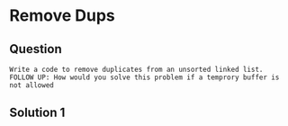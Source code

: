 # Remove Dups

## Question

    Write a code to remove duplicates from an unsorted linked list.
    FOLLOW UP: How would you solve this problem if a temprory buffer is not allowed

## Solution 1
